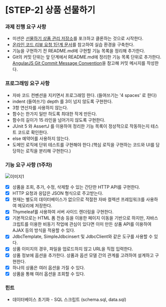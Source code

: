 # [STEP-2] 상품 선물하기

### 과제 진행 요구 사항
- 미션은 [선물하기 상품 관리 저장소](https://github.com/kakao-tech-campus-2nd-step2/spring-gift-product)를 포크하고 클론하는 것으로 시작한다.
- [온라인 코드 리뷰 요청 1단계 문서](https://github.com/next-step/nextstep-docs/blob/master/codereview/review-step1.md)를 참고하여 실습 환경을 구축한다.
- 기능을 구현하기 전 README.md에 구현할 기능 목록을 정리해 추가한다.
- Git의 커밋 단위는 앞 단계에서 README.md에 정리한 기능 목록 단위로 추가한다. [AngularJS Git Commit Message Convention](https://gist.github.com/stephenparish/9941e89d80e2bc58a153)을 참고해 커밋 메시지를 작성한다.

### 프로그래밍 요구 사항 
- 자바 코드 컨벤션을 지키면서 프로그래밍 한다. (들여쓰기는 '4 spaces' 로 한다)
- indent (들여쓰기) depth 를 3이 넘지 않도록 구현한다.
- 3항 연산자를 사용하지 않는다.
- 함수는 한가지 일만 하도록 최대한 작게 만든다.
- 함수의 길이가 15 라인을 넘어가지 않도록 구현한다.
- JUnit 5 와 AssertJ 를 이용하여 정리한 기능 목록이 정상적으로 작동하는지 테스트 코드로 확인한다.
- else 예약어를 사용하지 않는다.
- 도메인 로직에 단위 테스트를 구현해야 한다.(핵심 로직을 구현하는 코드와 UI를 담당하는 로직을 분리해 구현한다.)

### 기능 요구 사항 (1주차)
![이미지1](https://github.com/yunjunghun0116/cnu_db_design/assets/76200940/e819533d-8064-47d0-8357-39ace7c03650)
- [X] 상품을 조회, 추가, 수정, 삭제할 수 있는 간단한 HTTP API를 구현한다.
- [X] HTTP 요청과 응답은 JSON 형식으로 주고받는다.
- [X] 현재는 별도의 데이터베이스가 없으므로 적절한 자바 컬렉션 프레임워크를 사용하여 메모리에 저장한다.
- [X] Thymeleaf를 사용하여 서버 사이드 렌더링을 구현한다.
- [X] 기본적으로는 HTML 폼 전송 등을 이용한 페이지 이동을 기반으로 하지만, 자바스크립트를 이용한 비동기 작업에 관심이 있다면 이미 만든 상품 API를 이용하여 AJAX 등의 방식을 적용할 수 있다.
- [X] JdbcTemplate, SimpleJdbcinsert 및 JdbcClient와 같은 도구를 사용할 수 있다.
- [X] 상품 이미지의 경우, 파일을 업로드하지 않고 URL을 직접 입력한다.
- [X] 상품 정보에 옵션을 추가한다. 상품과 옵션 모델 간의 관계를 고려하여 설계하고 구현한다.
- [X] 하나의 상품은 여러 옵션을 가질 수 있다.
- [X] 상품을 통해 여러 옵션을 조회할 수 있다.

### 힌트
- 데이터베이스 초기화 - SQL 스크립트 (schema.sql, data.sql)
